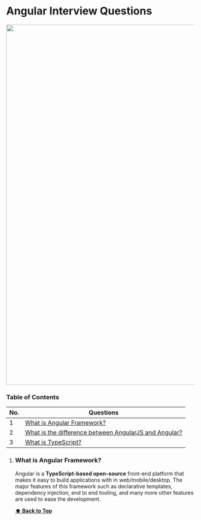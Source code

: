 # Angular Interview Questions

<img src="https://webref.ru/assets/images/angular-cookbook/angular.png" width="960">

### Table of Contents

| No. | Questions                                                                                                      |
| --- | -------------------------------------------------------------------------------------------------------------- |
| 1   | [What is Angular Framework?](what-is-angular-framework)                                                        |
| 2   | [What is the difference between AngularJS and Angular?](#what-is-the-difference-between-angularjs-and-angular) |
| 3   | [What is TypeScript?](#what-is-typescript)                                                                     |

1. ### What is Angular Framework?

   Angular is a **TypeScript-based open-source** front-end platform that makes it easy to build applications with in web/mobile/desktop. The major features of this framework such as declarative templates, dependency injection, end to end tooling, and many more other features are used to ease the development.

   **[⬆ Back to Top](#table-of-contents)**
